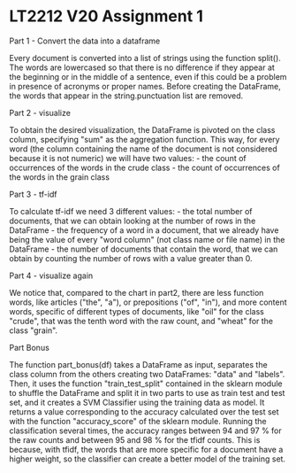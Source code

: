 # LT2212 V20 Assignment 1

Part 1 - Convert the data into a dataframe

Every document is converted into a list of strings using the function split().
The words are lowercased so that there is no difference if they appear at the beginning or in the middle of a sentence, even if this could be a problem in presence of acronyms or proper names.
Before creating the DataFrame, the words that appear in the string.punctuation list are removed.

Part 2 - visualize

To obtain the desired visualization, the DataFrame is pivoted on the class column, specifying "sum" as the aggregation function. 
This way, for every word (the column containing the name of the document is not considered because it is not numeric) we will have two values:
	- the count of occurrences of the words in the crude class
	- the count of occurrences of the words in the grain class

Part 3 - tf-idf

To calculate tf-idf we need 3 different values:
	- the total number of documents, that we can obtain looking at the number of rows in the DataFrame
	- the frequency of a word in a document, that we already have being the value of every "word column" (not class name or file name) in the DataFrame
	- the number of documents that contain the word, that we can obtain by counting the number of rows with a value greater than 0.

Part 4 - visualize again

We notice that, compared to the chart in part2, there are less function words, like articles ("the", "a"), or prepositions ("of", "in"), and more content words, specific of different types of documents, like "oil" for the class "crude", that was the tenth word with the raw count, and "wheat" for the class "grain".

Part Bonus

The function part_bonus(df) takes a DataFrame as input, separates the class column from the others creating two DataFrames: "data" and "labels".
Then, it uses the function "train_test_split" contained in the sklearn module to shuffle the DataFrame and split it in two parts to use as train test and test set, and it creates a SVM Classifier using the training data as model.
It returns a value corresponding to the accuracy calculated over the test set with the function "accuracy_score" of the sklearn module.
Running the classification several times, the accuracy ranges between 94 and 97 % for the raw counts and between 95 and 98 % for the tfidf counts.
This is because, with tfidf, the words that are more specific for a document have a higher weight, so the classifier can create a better model of the training set.

